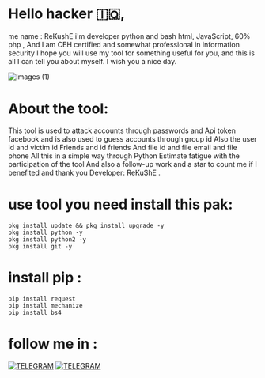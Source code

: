 # Hello hacker 🇮🇶,
me name : ReKushE
i'm developer python and bash html, JavaScript, 60% php , And I am CEH certified and somewhat professional in information security I hope you will use my tool for something useful for you, and this is all I can tell you about myself. I wish you a nice day.

![images (1)](https://user-images.githubusercontent.com/70316694/103423251-b5227f00-4bb6-11eb-9337-b91d98c4e009.jpeg)



# About the tool:

This tool is used to attack accounts through passwords and Api token facebook and is also used to guess accounts through group id Also the user id and victim id Friends and id friends And file id and file email and file phone All this in a simple way through Python Estimate fatigue with the participation of the tool And also a follow-up work and a star to count me if I benefited and thank you Developer: ReKuShE .

# use tool you need install this pak: 
```
pkg install update && pkg install upgrade -y
pkg install python -y
pkg install python2 -y
pkg install git -y
```
# install pip :
```
pip install request
pip install mechanize
pip install bs4
```

# follow me in :
[![TELEGRAM](https://img.shields.io/badge/channel-telegram-yellow)](https://t.me/Professional_school)
[![TELEGRAM](https://img.shields.io/badge/channel-YouTube-red)](https://youtube.com/channel/UCCgmIKpPgUOQauZ3IvrchBA)
